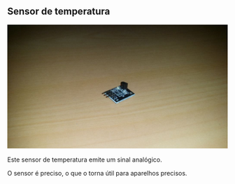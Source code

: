 ## Sensor de temperatura

![alt text](img/1.jpg)

Este sensor de temperatura emite um sinal analógico.

O sensor é preciso, o que o torna útil para aparelhos precisos.